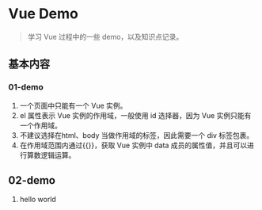 # Vue Demo

> 学习 Vue 过程中的一些 demo，以及知识点记录。

## 基本内容
### 01-demo
1. 一个页面中只能有一个 Vue 实例。
2. el 属性表示 Vue 实例的作用域，一般使用 id 选择器，因为 Vue 实例只能有一个作用域。
3. 不建议选择在html、body 当做作用域的标签，因此需要一个 div 标签包裹。
4. 在作用域范围内通过{{}}，获取 Vue 实例中 data 成员的属性值，并且可以进行算数逻辑运算。


## 02-demo
1. hello world
